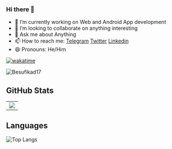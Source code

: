 ### Hi there 👋


- 🔭 I’m currently working on Web and Android App development
- 👯 I’m looking to collaborate on anything interesting
- 💬 Ask me about Anything
- 📫 How to reach me: [Telegram](https://t.me/itachiinthesky) [Twitter](https://twitter.com/besumicheal) [Linkedin](https://www.linkedin.com/in/besufikad-tilahun-6592281b4)
- 😄 Pronouns: He/Him

[![wakatime](https://wakatime.com/badge/user/878e86a6-8cd1-46ca-92a0-8a22ea5e6437.svg)](https://wakatime.com/@878e86a6-8cd1-46ca-92a0-8a22ea5e6437)
<p align="left"> <img src="https://komarev.com/ghpvc/?username=Besufikad17&label=Profile%20views&color=0e75b6&style=flat" alt="Besufikad17" /> </p>

## GitHub Stats
<table border="0" border="none">
 <tr>
    <td>
     <img align="center" src="https://github-readme-stats.vercel.app/api?username=Besufikad17&count_private=true&title_color=0E8EE9&icon_color=0E8EE9&custom_title=Besufikad's+GitHub+Stats&show_icons=true"
   </td>
 </tr>
</table>

<!--[![Besufikad's Streak](http://github-readme-streak-stats.herokuapp.com?user=Besufikad17)](https://github.com/Besufikad17) -->

## Languages

![Top Langs](https://github-readme-stats.vercel.app/api/top-langs/?username=Besufikad17&layout=compact)
